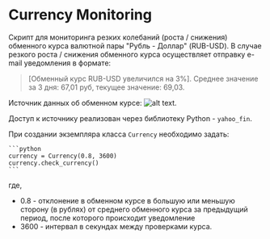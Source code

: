 # Currency Monitoring



Скрипт для мониторинга резких колебаний (роста / снижения) обменного курса валютной пары "Рубль - Доллар" (RUB-USD). В случае резкого роста / снижения обменного курса осуществляет отправку e-mail уведомления в формате:

> [Обменный курс RUB-USD увеличился  на 3%]. Среднее значение за 3 дня: 67,01 руб, текущее значение: 69,03.

Источник данных об обменном курсе: ![alt text](https://www.shegerianlaw.com/wp-content/uploads/logo-yahoo-finance-1.png "Yahoo Finance").

Доступ к источнику реализован через библиотеку Python - `yahoo_fin`.

При создании экземпляра класса `Currency` необходимо задать:

```
​```python
currency = Currency(0.8, 3600)
currency.check_currency()
​```
```

 где,

- 0.8 - отклонение в обменном курсе в большую или меньшую сторону (в рублях) от среднего обменного курса за предыдущий период, после которого происходит уведомление
- 3600 - интервал в секундах между проверками курса.

 
